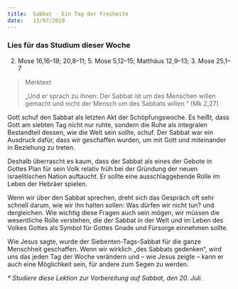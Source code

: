 ```yaml
---
title:  Sabbat - Ein Tag der Freiheitn
date:   13/07/2019
---
```


### Lies für das Studium dieser Woche
2. Mose 16,16–18; 20,8–11; 5. Mose 5,12–15; Matthäus 12,9–13; 3. Mose 25,1–7

> <p>Merktext<p>
> „Und er sprach zu ihnen: Der Sabbat ist um des Menschen willen gemacht und nicht der Mensch um des Sabbats willen.“ (Mk 2,27)

Gott schuf den Sabbat als letzten Akt der Schöpfungswoche. Es heißt, dass Gott am siebten Tag nicht nur ruhte, sondern die Ruhe als integralen Bestandteil dessen, wie die Welt sein sollte, schuf. Der Sabbat war ein Ausdruck dafür, dass wir geschaffen wurden, um mit Gott und miteinander in Beziehung zu treten.

Deshalb überrascht es kaum, dass der Sabbat als eines der Gebote in Gottes Plan für sein Volk relativ früh bei der Gründung der neuen israelitischen Nation auftaucht. Er sollte eine ausschlaggebende Rolle im Leben der Hebräer spielen.

Wenn wir über den Sabbat sprechen, dreht sich das Gespräch oft sehr schnell darum, wie wir ihn halten sollen: Was dürfen wir nicht tun? und dergleichen. Wie wichtig diese Fragen auch sein mögen, wir müssen die wesentliche Rolle verstehen, die der Sabbat in der Welt und im Leben des Volkes Gottes als Symbol für Gottes Gnade und Fürsorge einnehmen sollte.

Wie Jesus sagte, wurde der Siebenten-Tags-Sabbat für die ganze Menschheit geschaffen. Wenn wir wirklich „des Sabbats gedenken“, wird uns das jeden Tag der Woche verändern und – wie Jesus zeigte – kann er auch eine Möglichkeit sein, für andere zum Segen zu werden.

_* Studiere diese Lektion zur Vorbereitung auf Sabbat, den 20. Juli._
